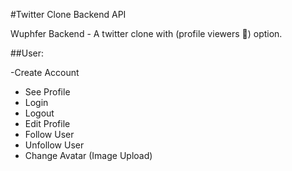 #Twitter Clone Backend API

Wuphfer Backend - A twitter clone with (profile viewers 👀) option.

##User:

-Create Account
- See Profile
- Login
- Logout
- Edit Profile
- Follow User
- Unfollow User
- Change Avatar (Image Upload)
